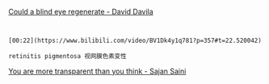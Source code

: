 [Could a blind eye regenerate - David Davila](https://www.bilibili.com/video/BV1Dk4y1q781?p=357)

```ad-note


[00:22](https://www.bilibili.com/video/BV1Dk4y1q781?p=357#t=22.520042)

retinitis pigmentosa 视网膜色素变性

```


[You are more transparent than you think - Sajan Saini](https://www.bilibili.com/video/BV1Dk4y1q781?p=358)